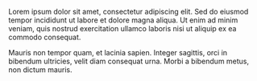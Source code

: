 Lorem ipsum dolor sit amet, consectetur adipiscing elit.
Sed do eiusmod tempor incididunt ut labore et dolore magna aliqua.
Ut enim ad minim veniam, quis nostrud exercitation ullamco laboris nisi ut aliquip ex ea commodo consequat.

Mauris non tempor quam, et lacinia sapien.
Integer sagittis, orci in bibendum ultricies, velit diam consequat urna.
Morbi a bibendum metus, non dictum mauris.
